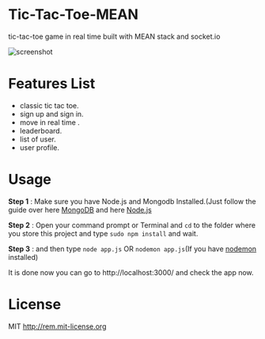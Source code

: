 # Tic-Tac-Toe-MEAN
tic-tac-toe game in real time built with MEAN stack and socket.io 

![screenshot](http://i.imgur.com/WLbLOSb.png)

# Features List
* classic tic tac toe.
* sign up and sign in.
* move in real time .
* leaderboard.
* list of user.
* user profile.

# Usage
**Step 1** : Make sure you have Node.js and Mongodb Installed.(Just follow the guide over here [MongoDB](http://docs.mongodb.org/master/installation/) and here [Node.js](https://nodejs.org/en/download/)

**Step 2** : Open your command prompt or Terminal and `cd` to the folder where you store this project and type `sudo npm install` and wait.

**Step 3** : and then type `node app.js` OR `nodemon app.js`(If you have [nodemon](https://github.com/remy/nodemon) installed)

It is done now you can go to http://localhost:3000/ and check the app now. 




# License 
MIT http://rem.mit-license.org


